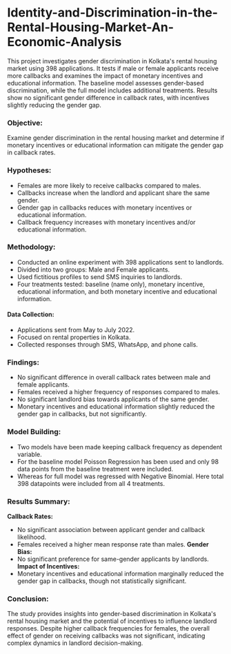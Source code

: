 # Identity-and-Discrimination-in-the-Rental-Housing-Market-An-Economic-Analysis
This project investigates gender discrimination in Kolkata's rental housing market using 398 applications. It tests if male or female applicants receive more callbacks and examines the impact of monetary incentives and educational information. The baseline model assesses gender-based discrimination, while the full model includes additional treatments. Results show no significant gender difference in callback rates, with incentives slightly reducing the gender gap.
### Objective:
Examine gender discrimination in the rental housing market and determine if monetary incentives or educational information can mitigate the gender gap in callback rates.
### Hypotheses:
* Females are more likely to receive callbacks compared to males.
* Callbacks increase when the landlord and applicant share the same gender.
* Gender gap in callbacks reduces with monetary incentives or educational information.
* Callback frequency increases with monetary incentives and/or educational information.
### Methodology:
* Conducted an online experiment with 398 applications sent to landlords.
* Divided into two groups: Male and Female applicants.
* Used fictitious profiles to send SMS inquiries to landlords.
* Four treatments tested: baseline (name only), monetary incentive, educational information, and both monetary incentive and educational information.
#### Data Collection:
* Applications sent from May to July 2022.
* Focused on rental properties in Kolkata.
* Collected responses through SMS, WhatsApp, and phone calls.
### Findings:
* No significant difference in overall callback rates between male and female applicants.
* Females received a higher frequency of responses compared to males.
* No significant landlord bias towards applicants of the same gender.
* Monetary incentives and educational information slightly reduced the gender gap in callbacks, but not significantly.
### Model Building:
* Two models have been made keeping callback frequency as dependent variable.
* For the baseline model Poisson Regression has been used and only 98 data points from the baseline treatment were included.
* Whereas for full model was regressed with Negative Binomial. Here total 398 datapoints were included from all 4 treatments.
### Results Summary:
**Callback Rates:**
* No significant association between applicant gender and callback likelihood.
* Females received a higher mean response rate than males.
**Gender Bias:**
* No significant preference for same-gender applicants by landlords.
**Impact of Incentives:**
* Monetary incentives and educational information marginally reduced the gender gap in callbacks, though not statistically significant.
### Conclusion:
The study provides insights into gender-based discrimination in Kolkata's rental housing market and the potential of incentives to influence landlord responses. Despite higher callback frequencies for females, the overall effect of gender on receiving callbacks was not significant, indicating complex dynamics in landlord decision-making.




